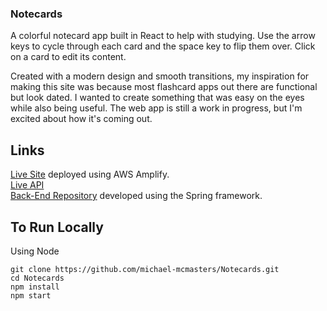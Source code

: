 ### Notecards
A colorful notecard app built in React to help with studying. Use the arrow keys to cycle through each card and the space key to flip them over. Click on a card to edit its content.

Created with a modern design and smooth transitions, my inspiration for making this site was because most flashcard apps out there are functional but look dated. I wanted to create something that was easy on the eyes while also being useful. The web app is still a work in progress, but I'm excited about how it's coming out.

## Links
[Live Site](https://master.d2u3nakn42rssp.amplifyapp.com/) deployed using AWS Amplify. <br>
[Live API](http://springbootnotecardsrds-env.eba-bqdsyfni.us-east-1.elasticbeanstalk.com/cards) <br>
[Back-End Repository](https://github.com/michael-mcmasters/Notecards-Spring) developed using the Spring framework. <br>

## To Run Locally
Using Node
```
git clone https://github.com/michael-mcmasters/Notecards.git
cd Notecards
npm install
npm start
```
